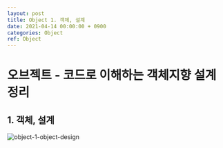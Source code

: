 ```yaml
---
layout: post
title: Object 1. 객체, 설계
date: 2021-04-14 00:00:00 + 0900
categories: Object
ref: Object
---
```

# 오브젝트 - 코드로 이해하는 객체지향 설계 정리
## 1. 객체, 설계
![object-1-object-design](https://user-images.githubusercontent.com/13375810/114573547-6d31ee80-9cb3-11eb-85b8-b4c4954fe8a0.png)
